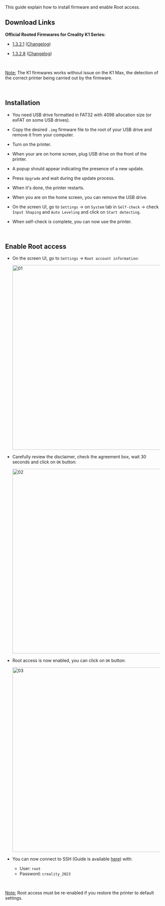 This guide explain how to install firmware and enable Root access.

## Download Links

**Official Rooted Firmwares for Creality K1 Series:**

  - [1.3.2.1](https://drive.google.com/file/d/1-hD7gfqsY3cuEoSbo1h7D2EJTM5Njihk/view?usp=share_link) ([Changelog](https://raw.githubusercontent.com/Guilouz/Creality-K1-and-K1-Max/main/Changelogs/Changelog_1.3.2.1.txt))

  - [1.3.2.8](https://drive.google.com/file/d/1E7lPZyGdIBAcshr9Ivz-4JR23cSM9dmM/view?usp=share_link) ([Changelog](https://raw.githubusercontent.com/Guilouz/Creality-K1-and-K1-Max/main/Changelogs/Changelog_1.3.2.8.txt))

<br />

<u>Note:</u> The K1 firmwares works without issue on the K1 Max, the detection of the correct printer being carried out by the firmware.

<br />

## Installation

- You need USB drive formatted in FAT32 with 4096 allocation size (or exFAT on some USB drives).

- Copy the desired `.img` firmware file to the root of your USB drive and remove it from your computer.

- Turn on the printer.

- When your are on home screen, plug USB drive on the front of the printer.

- A popup should appear indicating the presence of a new update.

- Press `Upgrade` and wait during the update process.

- When it's done, the printer restarts.

- When you are on the home screen, you can remove the USB drive.

- On the screen UI, go to `Settings` -> on `System` tab in `Self-check` -> check `Input Shaping` and `Auto Leveling` and click on `Start detecting`.

- When self-check is complete, you can now use the printer.

<br />

## Enable Root access

- On the screen UI, go to `Settings` -> `Root account information`:

  <img width="600" alt="01" src="https://github.com/Guilouz/Creality-K1-and-K1-Max/assets/12702322/030d49df-de42-4d3d-a91f-cc1127399040">

- Carefully review the disclaimer, check the agreement box, wait 30 seconds and click on `OK` button:

  <img width="600" alt="02" src="https://github.com/Guilouz/Creality-K1-and-K1-Max/assets/12702322/3d0f0292-bbad-420a-aeba-6f5a902649f7">

- Root access is now enabled, you can click on `OK` button:

  <img width="600" alt="03" src="https://github.com/Guilouz/Creality-K1-and-K1-Max/assets/12702322/a327bd05-6db0-464f-9b4c-7b333651bafd">

- You can now connect to SSH (Guide is available [here](https://github.com/Guilouz/Creality-K1-and-K1-Max/wiki/SSH-Connection)) with:

  - User: `root`
  - Password: `creality_2023`

<br />

<u>Note:</u> Root access must be re-enabled if you restore the printer to default settings.

<br />